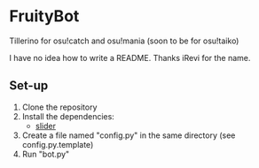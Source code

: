 # FruityBot
Tillerino for osu!catch and osu!mania (soon to be for osu!taiko)

I have no idea how to write a README.
Thanks iRevi for the name.


## Set-up
1. Clone the repository
2. Install the dependencies: 
   * [slider](https://github.com/llllllllll/slider)
3. Create a file named "config.py" in the same directory (see config.py.template)
4. Run "bot.py"
